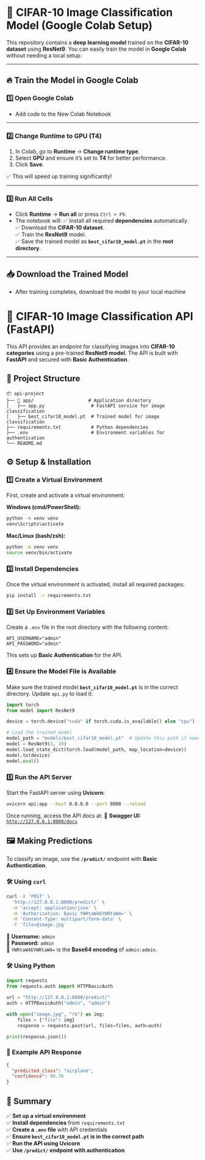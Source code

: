 # 🚀 CIFAR-10 Image Classification Model (Google Colab Setup)

This repository contains a **deep learning model** trained on the **CIFAR-10 dataset** using **ResNet9**. You can easily train the model in **Google Colab** without needing a local setup.

---

## 🔥 Train the Model in Google Colab

### 1️⃣ Open Google Colab
 - Add code to the New Colab Notebook

---

### 2️⃣ Change Runtime to **GPU (T4)**
1. In Colab, go to **Runtime** → **Change runtime type**.
2. Select **GPU** and ensure it’s set to **T4** for better performance.
3. Click **Save**.

✅ This will speed up training significantly!

---

### 3️⃣ Run All Cells
- Click **Runtime** → **Run all** or press `Ctrl + F9`.
- The notebook will:
  ✅ Install all required **dependencies** automatically.  
  ✅ Download the **CIFAR-10 dataset**.  
  ✅ Train the **ResNet9** model.  
  ✅ Save the trained model as **`best_cifar10_model.pt`** in the **root directory**.  

---

## 📥 Download the Trained Model
- After training completes, download the model to your local machine


# 🚀 CIFAR-10 Image Classification API (FastAPI)

This API provides an endpoint for classifying images into **CIFAR-10 categories** using a pre-trained **ResNet9 model**. The API is built with **FastAPI** and secured with **Basic Authentication**.

## 📂 Project Structure
```
📦 api-project
├── 📁 app/                    # Application directory
│   ├── app.py                 # FastAPI service for image classification
│   ├── best_cifar10_model.pt  # Trained model for image classification
├── requirements.txt           # Python dependencies
├── .env                       # Environment variables for authentication
└── README.md
```

## ⚙️ Setup & Installation

### 1️⃣ Create a Virtual Environment
First, create and activate a virtual environment:

**Windows (cmd/PowerShell):**
```sh
python -m venv venv
venv\Scripts\activate
```

**Mac/Linux (bash/zsh):**
```sh
python -m venv venv
source venv/bin/activate
```

### 2️⃣ Install Dependencies
Once the virtual environment is activated, install all required packages:
```sh
pip install -r requirements.txt
```

### 3️⃣ Set Up Environment Variables
Create a `.env` file in the root directory with the following content:
```
API_USERNAME="admin"
API_PASSWORD="admin"
```
This sets up **Basic Authentication** for the API.

### 4️⃣ Ensure the Model File is Available
Make sure the trained model **`best_cifar10_model.pt`** is in the correct directory. Update `api.py` to load it:
```python
import torch
from model import ResNet9

device = torch.device("cuda" if torch.cuda.is_available() else "cpu")

# Load the trained model
model_path = "models/best_cifar10_model.pt"  # Update this path if needed
model = ResNet9(3, 10)
model.load_state_dict(torch.load(model_path, map_location=device))
model.to(device)
model.eval()
```

### 5️⃣ Run the API Server
Start the FastAPI server using **Uvicorn**:
```sh
uvicorn api:app --host 0.0.0.0 --port 8000 --reload
```
Once running, access the API docs at:
🔗 **Swagger UI:** [`http://127.0.0.1:8000/docs`](http://127.0.0.1:8000/docs)

## 🖼️ Making Predictions
To classify an image, use the **`/predict/`** endpoint with **Basic Authentication**.

### 🛠️ Using `curl`
```sh
curl -X 'POST' \
  'http://127.0.0.1:8000/predict/' \
  -H 'accept: application/json' \
  -H 'Authorization: Basic YWRtaW46YWRtaW4=' \
  -H 'Content-Type: multipart/form-data' \
  -F 'file=@image.jpg'
```
🔹 **Username:** `admin`  
🔹 **Password:** `admin`  
🔹 `YWRtaW46YWRtaW4=` is the **Base64 encoding** of `admin:admin`.

### 🛠️ Using Python
```python
import requests
from requests.auth import HTTPBasicAuth

url = "http://127.0.0.1:8000/predict/"
auth = HTTPBasicAuth("admin", "admin")

with open("image.jpg", "rb") as img:
    files = {"file": img}
    response = requests.post(url, files=files, auth=auth)

print(response.json())
```

### 📜 Example API Response
```json
{
  "predicted_class": "airplane",
  "confidence": 98.76
}
```

## 🎯 Summary
✅ **Set up a virtual environment**  
✅ **Install dependencies** from `requirements.txt`  
✅ **Create a `.env` file** with API credentials  
✅ **Ensure `best_cifar10_model.pt` is in the correct path**  
✅ **Run the API using Uvicorn**  
✅ **Use `/predict/` endpoint with authentication**  
